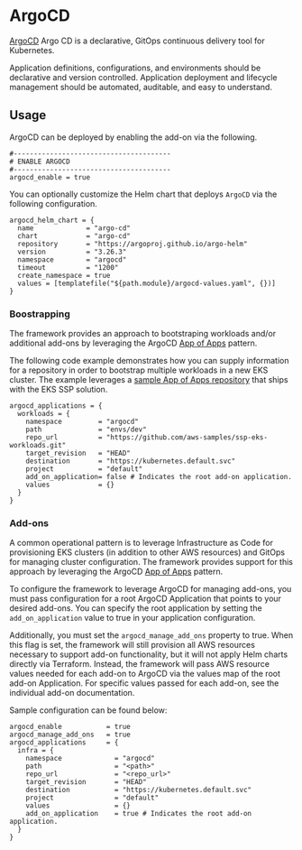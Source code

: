 # ArgoCD

[ArgoCD](https://argo-cd.readthedocs.io/en/stable/) Argo CD is a declarative, GitOps continuous delivery tool for Kubernetes.

Application definitions, configurations, and environments should be declarative and version controlled. Application deployment and lifecycle management should be automated, auditable, and easy to understand.

## Usage

ArgoCD can be deployed by enabling the add-on via the following.

```hcl
#---------------------------------------
# ENABLE ARGOCD
#---------------------------------------
argocd_enable = true
```

You can optionally customize the Helm chart that deploys `ArgoCD` via the following configuration.

```hcl
argocd_helm_chart = {
  name             = "argo-cd"
  chart            = "argo-cd"
  repository       = "https://argoproj.github.io/argo-helm"
  version          = "3.26.3"
  namespace        = "argocd"
  timeout          = "1200"
  create_namespace = true
  values = [templatefile("${path.module}/argocd-values.yaml", {})]
}
```

### Boostrapping

The framework provides an approach to bootstraping workloads and/or additional add-ons by leveraging the ArgoCD [App of Apps](https://argo-cd.readthedocs.io/en/stable/operator-manual/cluster-bootstrapping/) pattern.

 The following code example demonstrates how you can supply information for a repository in order to bootstrap multiple workloads in a new EKS cluster. The example leverages a [sample App of Apps repository](https://github.com/aws-samples/ssp-eks-workloads.git) that ships with the EKS SSP solution.

```hcl
argocd_applications = {
  workloads = {
    namespace         = "argocd"
    path              = "envs/dev"
    repo_url          = "https://github.com/aws-samples/ssp-eks-workloads.git"
    target_revision   = "HEAD"
    destination       = "https://kubernetes.default.svc"
    project           = "default"
    add_on_application= false # Indicates the root add-on application.
    values            = {}
  }
}
```

### Add-ons

A common operational pattern is to leverage Infrastructure as Code for provisioning EKS clusters (in addition to other AWS resources) and GitOps for managing cluster configuration. The framework provides support for this approach by leveraging the ArgoCD [App of Apps](https://argo-cd.readthedocs.io/en/stable/operator-manual/cluster-bootstrapping/) pattern.

To configure the framework to leverage ArgoCD for managing add-ons, you must pass configuration for a root ArgoCD Application that points to your desired add-ons. You can specify the root application by setting the `add_on_application` value to true in your application configuration.

Additionally, you must set the `argocd_manage_add_ons` property to true. When this flag is set, the framework will still provision all AWS resources necessary to support add-on functionality, but it will not apply Helm charts directly via Terraform. Instead, the framework will pass AWS resource values needed for each add-on to ArgoCD via the values map of the root add-on Application. For specific values passed for each add-on, see the individual add-on documentation.

Sample configuration can be found below:

```
argocd_enable           = true
argocd_manage_add_ons   = true
argocd_applications     = {
  infra = {
    namespace             = "argocd"
    path                  = "<path>"
    repo_url              = "<repo_url>"
    target_revision       = "HEAD"
    destination           = "https://kubernetes.default.svc"
    project               = "default"
    values                = {}
    add_on_application    = true # Indicates the root add-on application.
  }
}
```
